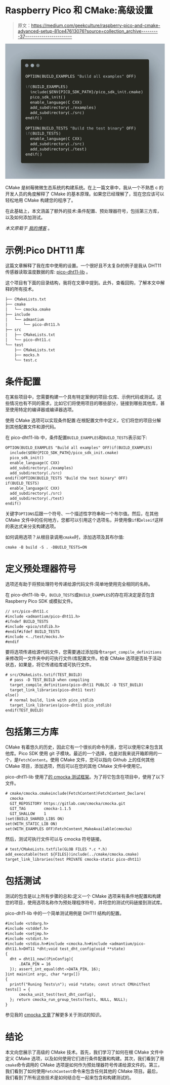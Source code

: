 # Raspberry Pico 和 CMake:高级设置

> 原文：<https://medium.com/geekculture/raspberry-pico-and-cmake-advanced-setup-81ce47613076?source=collection_archive---------37----------------------->

![](img/816e5e7526ca827a952910f56d517e44.png)

CMake 是树莓微微生态系统的构建系统。在上一篇文章中，我从一个不熟悉 c 的开发人员的角度解释了 CMake 的基本原理。如果您已经理解了，现在您应该可以轻松地用 CMake 构建您的程序了。

在此基础上，本文涵盖了额外的技术:条件配置、预处理器符号，包括第三方库，以及如何添加测试。

*本文原载于* [*我的博客*](https://admantium.com/blog/pico07_advanced_cmake/) 。

# 示例:Pico DHT11 库

这篇文章解释了我在库中使用的设置。一个很好且不太复杂的例子是我从 DHT11 传感器读取温度数据的库: [pico-dht11-lib](https://github.com:admantium-sg/pico-dht11-lib) 。

这个项目有下面的目录结构，我将在文章中提到。此外，查看回购，了解本文中解释的所有技术。

```
├── CMakeLists.txt
├── cmake
│   └── cmocka.cmake
├── include
│   └── admantium
│       └── pico-dht11.h
├── src
│   ├── CMakeLists.txt
│   └── pico-dht11.c
└── test
    ├── CMakeLists.txt
    ├── mocks.h
    └── test.c
```

# 条件配置

在某些项目中，您需要构建一个具有特定案例的项目:仅库、示例代码或测试。这些情况也有不同的需求，比如它们将使用项目的哪些部分，链接到哪些其他库，甚至使用特定的编译器或编译器选项。

使用 CMake 选项可以实现条件配置:在根配置文件中定义，它们将您的项目分解到其他配置文件和源代码。

在 pico-dht11-lib 中，条件配置`BUILD_EXAMPLES`和`BUILD_TESTS`表示如下:

```
OPTION(BUILD_EXAMPLES "Build all examples" OFF)if(BUILD_EXAMPLES)
  include($ENV{PICO_SDK_PATH}/pico_sdk_init.cmake)
  pico_sdk_init()
  enable_language(C CXX)
  add_subdirectory(./examples)
  add_subdirectory(./src)
endif()OPTION(BUILD_TESTS "Build the test binary" OFF)
if(BUILD_TESTS)
  enable_language(C CXX)
  add_subdirectory(./src)
  add_subdirectory(./test)
endif()
```

关键字`OPTIONS`后跟一个符号、一个描述性字符串和一个布尔值。然后，在其他 CMake 文件中的任何地方，您都可以引用这个选项名，并使用像`if`和`elseif`这样的表达式来分支构建选项。

如何调用选项？从根目录调用`cmake`时，添加选项及其布尔值:

```
cmake -B build -S . -DBUILD_TESTS=ON
```

# 定义预处理器符号

选项还有助于将预处理符号传递给源代码文件:简单地使用完全相同的名称。

在 pico-dht11-lib 中，`BUILD_TESTS`或`BUILD_EXAMPLES`的存在将决定是否包含 Raspberry Pico SDK 或模拟文件。

```
// src/pico-dht11.c
#include <admantium/pico-dht11.h>
#ifndef BUILD_TESTS
#include <pico/stdlib.h>
#endif#ifdef BUILD_TESTS
#include <../test/mocks.h>
#endif
```

要将选项传递给源代码文件，您需要通过添加指令`target_compile_definitions`来修改同一文件夹中的可执行文件/库配置文件。检查 CMake 选项是否处于活动状态，如果是，将它传递给库或可执行文件。

```
# src/CMakeLists.txtif(TEST_BUILD)
  # pass -D TEST_BUILD when compiling
  target_compile_definitions(pico-dht11 PUBLIC -D TEST_BUILD)
  target_link_libraries(pico-dht11 test)
else()
  # normal build, link with pico_stdlib
  target_link_libraries(pico-dht11 pico_stdlib)
endif(TEST_BUILD)
```

# 包括第三方库

CMake 有着悠久的历史，因此它有一个很长的命令列表，您可以使用它来包含其他库。Pico SDK 使用 git 子模块。最近的一个选择，也是对我来说开箱即用的一个，是`FetchContent`。使用 CMake 文件，您可以指向 Github 上的任何其他 CMake 项目，添加选项，然后可以在您的其他 CMake 文件中使用它。

pico-dht11-lib 使用了[的 cmocka 测试框架](https://cmocka.org/)。为了将它包含在项目中，使用了以下文件。

```
# cmake/cmocka.cmakeinclude(FetchContent)FetchContent_Declare(
  cmocka
  GIT_REPOSITORY https://gitlab.com/cmocka/cmocka.git
  GIT_TAG        cmocka-1.1.5
  GIT_SHALLOW    1
)set(BUILD_SHARED_LIBS ON)
set(WITH_STATIC_LIB ON)
set(WITH_EXAMPLES OFF)FetchContent_MakeAvailable(cmocka)
```

然后，测试可执行文件可以与 cmocka 符号链接。

```
# test/CMakeLists.txtfile(GLOB FILES *.c *.h)
add_executable(test ${FILES})include(../cmake/cmocka.cmake)
target_link_libraries(test PRIVATE cmocka-static pico-dht11)
```

# 包括测试

测试的包含是以上所有步骤的总和:定义一个 CMake 选项来有条件地配置和构建您的项目，使用选项名称作为预处理程序符号，并将您的测试代码链接到测试库。

pico-dh11-lib 中的一个简单测试用例是 DHT11 结构的配置。

```
#include <stdarg.h>
#include <stddef.h>
#include <setjmp.h>
#include <stdint.h>
#include <stdio.h>#include <cmocka.h>#include <admantium/pico-dht11.h>DHT11 *dht;void test_dht_config(void **state)
{
  dht = dht11_new((PinConfig){
      .DATA_PIN = 16
  }); assert_int_equal(dht->DATA_PIN, 16);
}int main(int argc, char *argv[])
{
  printf("Runing Tests\n"); void *state; const struct CMUnitTest tests[] = {
      cmocka_unit_test(test_dht_config),
  }; return cmocka_run_group_tests(tests, NULL, NULL);
}
```

参见我的 [cmocka 文章](https://admantium.com/blog/pico03_testing_with_cmocka/)了解更多关于测试的知识。

# 结论

本文向您展示了高级的 CMake 技术。首先，我们学习了如何在根 CMake 文件中定义 CMake 选项，以及如何使用它们进行条件配置和构建。其次，我们看到了用`cmake`命令调用的 CMake 选项是如何作为预处理器符号传递给源文件的。第三，我们看到了如何使用`FetchContent`命令来包含任何其他的 CMake 项目。最后，我们看到了所有这些技术是如何结合在一起来包含和构建测试的。